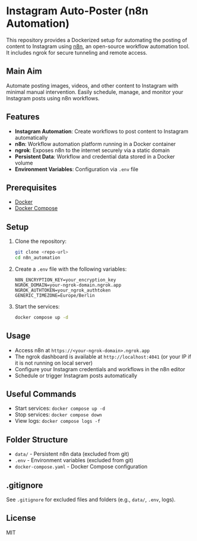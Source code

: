 
# Instagram Auto-Poster (n8n Automation)

This repository provides a Dockerized setup for automating the posting of content to Instagram using [n8n](https://n8n.io/), an open-source workflow automation tool. It includes ngrok for secure tunneling and remote access.

## Main Aim
Automate posting images, videos, and other content to Instagram with minimal manual intervention. Easily schedule, manage, and monitor your Instagram posts using n8n workflows.

## Features
- **Instagram Automation**: Create workflows to post content to Instagram automatically
- **n8n**: Workflow automation platform running in a Docker container
- **ngrok**: Exposes n8n to the internet securely via a static domain
- **Persistent Data**: Workflow and credential data stored in a Docker volume
- **Environment Variables**: Configuration via `.env` file

## Prerequisites
- [Docker](https://docs.docker.com/get-docker/)
- [Docker Compose](https://docs.docker.com/compose/install/)

## Setup
1. Clone the repository:
   ```bash
   git clone <repo-url>
   cd n8n_automation
   ```
2. Create a `.env` file with the following variables:
   ```env
   N8N_ENCRYPTION_KEY=your_encryption_key
   NGROK_DOMAIN=your-ngrok-domain.ngrok.app
   NGROK_AUTHTOKEN=your_ngrok_authtoken
   GENERIC_TIMEZONE=Europe/Berlin
   ```
3. Start the services:
   ```bash
   docker compose up -d
   ```

## Usage
- Access n8n at `https://<your-ngrok-domain>.ngrok.app`
- The ngrok dashboard is available at `http://localhost:4041` (or your IP if it is not running on local server)
- Configure your Instagram credentials and workflows in the n8n editor
- Schedule or trigger Instagram posts automatically

## Useful Commands
- Start services: `docker compose up -d`
- Stop services: `docker compose down`
- View logs: `docker compose logs -f`

## Folder Structure
- `data/` - Persistent n8n data (excluded from git)
- `.env` - Environment variables (excluded from git)
- `docker-compose.yaml` - Docker Compose configuration

## .gitignore
See `.gitignore` for excluded files and folders (e.g., `data/`, `.env`, logs).

## License
MIT
